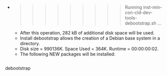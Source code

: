* >>>>>>>>> Running inst-min-con-cld-dev-tools-debootstrap.sh ...
  * After this operation, 282 kB of additional disk space will be used.
  * Install debootstrap allows the creation of a Debian base system in a directory.
  * Disk size = 990136K. Space Used = 364K. Runtime = 00:00:00:02.
  * The following NEW packages will be installed:
  ```bash
debootstrap
  ```

